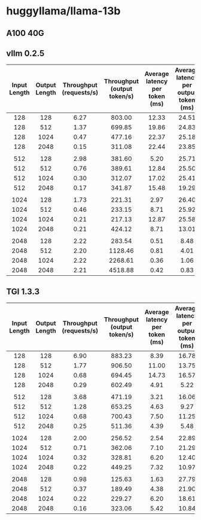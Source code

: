 
# huggyllama/llama-13b

## A100 40G

## vllm 0.2.5

| Input Length | Output Length | Throughput (requests/s) | Throughput (output token/s) | Average latency per token (ms) | Average latency per output token (ms) |
|:------------:|:-------------:|:-----------------------:|:---------------------------:|:------------------------------:|:-------------------------------------:|
|     128      |      128      |          6.27           |           803.00            |             12.33              |                 24.51                 |
|     128      |      512      |          1.37           |           699.85            |             19.86              |                 24.83                 |
|     128      |     1024      |          0.47           |           477.16            |             22.37              |                 25.18                 |
|     128      |     2048      |          0.15           |           311.08            |             22.44              |                 23.85                 |
|              |               |                         |                             |                                |                                       |
|     512      |      128      |          2.98           |           381.60            |              5.20              |                 25.71                 |
|     512      |      512      |          0.76           |           389.61            |             12.84              |                 25.50                 |
|     512      |     1024      |          0.30           |           312.07            |             17.02              |                 25.41                 |
|     512      |     2048      |          0.17           |           341.87            |             15.48              |                 19.29                 |
|              |               |                         |                             |                                |                                       |
|     1024     |      128      |          1.73           |           221.31            |              2.97              |                 26.40                 |
|     1024     |      512      |          0.46           |           233.15            |              8.71              |                 25.92                 |
|     1024     |     1024      |          0.21           |           217.13            |             12.87              |                 25.58                 |
|     1024     |     2048      |          0.21           |           424.12            |              8.71              |                 13.01                 |
|              |               |                         |                             |                                |                                       |
|     2048     |      128      |          2.22           |           283.54            |              0.51              |                 8.48                  |
|     2048     |      512      |          2.20           |           1128.46           |              0.81              |                 4.01                  |
|     2048     |     1024      |          2.22           |           2268.61           |              0.36              |                 1.06                  |
|     2048     |     2048      |          2.21           |           4518.88           |              0.42              |                 0.83                  |

## TGI 1.3.3

| Input Length | Output Length | Throughput (requests/s) | Throughput (output token/s) | Average latency per token (ms) | Average latency per output token (ms) |
|:------------:|:-------------:|:-----------------------:|:---------------------------:|:------------------------------:|:-------------------------------------:|
|     128      |      128      |          6.90           |           883.23            |              8.39              |                 16.78                 |
|     128      |      512      |          1.77           |           906.50            |             11.00              |                 13.75                 |
|     128      |     1024      |          0.68           |           694.45            |             14.73              |                 16.57                 |
|     128      |     2048      |          0.29           |           602.49            |              4.91              |                 5.22                  |
|              |               |                         |                             |                                |
|     512      |      128      |          3.68           |           471.19            |              3.21              |                 16.06                 |
|     512      |      512      |          1.28           |           653.25            |              4.63              |                 9.27                  |
|     512      |     1024      |          0.68           |           700.43            |              7.50              |                 11.25                 |
|     512      |     2048      |          0.25           |           511.36            |              4.39              |                 5.48                  |
|              |               |                         |                             |                                |
|     1024     |      128      |          2.00           |           256.52            |              2.54              |                 22.89                 |
|     1024     |      512      |          0.71           |           362.06            |              7.10              |                 21.29                 |
|     1024     |     1024      |          0.32           |           328.81            |              6.20              |                 12.40                 |
|     1024     |     2048      |          0.22           |           449.25            |              7.32              |                 10.97                 |
|              |               |                         |                             |                                |
|     2048     |      128      |          0.98           |           125.63            |              1.63              |                 27.79                 |
|     2048     |      512      |          0.37           |           189.49            |              4.38              |                 21.90                 |
|     2048     |     1024      |          0.22           |           229.27            |              6.20              |                 18.61                 |
|     2048     |     2048      |          0.16           |           323.06            |              5.42              |                 10.84                 |
